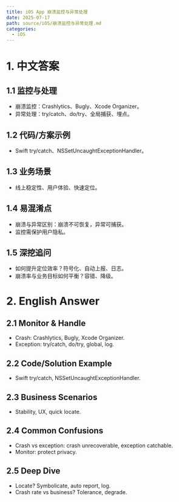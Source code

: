 ```yaml
---
title: iOS App 崩溃监控与异常处理
date: 2025-07-17
path: source/iOS/崩溃监控与异常处理.md
categories:
  - iOS
---
```


# 1. 中文答案

## 1.1 监控与处理
- 崩溃监控：Crashlytics、Bugly、Xcode Organizer。
- 异常处理：try/catch、do/try、全局捕获、埋点。

## 1.2 代码/方案示例
- Swift try/catch、NSSetUncaughtExceptionHandler。

## 1.3 业务场景
- 线上稳定性、用户体验、快速定位。

## 1.4 易混淆点
- 崩溃与异常区别：崩溃不可恢复，异常可捕获。
- 监控需保护用户隐私。

## 1.5 深挖追问
- 如何提升定位效率？符号化、自动上报、日志。
- 崩溃率与业务目标如何平衡？容错、降级。

# 2. English Answer

## 2.1 Monitor & Handle
- Crash: Crashlytics, Bugly, Xcode Organizer.
- Exception: try/catch, do/try, global, log.

## 2.2 Code/Solution Example
- Swift try/catch, NSSetUncaughtExceptionHandler.

## 2.3 Business Scenarios
- Stability, UX, quick locate.

## 2.4 Common Confusions
- Crash vs exception: crash unrecoverable, exception catchable.
- Monitor: protect privacy.

## 2.5 Deep Dive
- Locate? Symbolicate, auto report, log.
- Crash rate vs business? Tolerance, degrade.
